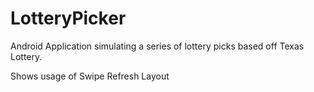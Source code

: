 # LotteryPicker

Android Application simulating a series of lottery picks based off Texas Lottery.

Shows usage of Swipe Refresh Layout
